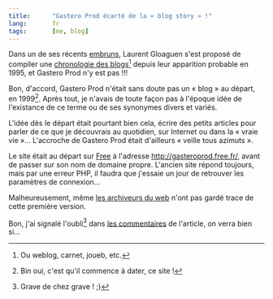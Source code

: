 ```yaml
---
title:      "Gastero Prod écarté de la « blog story » !"
lang:       fr
tags:       [me, blog]
---
```


Dans un de ses récents [embruns](http://embruns.net/), Laurent Gloaguen s'est proposé de compiler une [chronologie des blogs](http://embruns.net/blogosphere/001306.html)[^c1] depuis leur apparition probable en 1995, et Gastero Prod n'y est pas !!!

[^c1]: Ou weblog, carnet, joueb, etc.

Bon, d'accord, Gastero Prod n'était sans doute pas un « blog » au départ, en 1999[^t1]. Après tout, je n'avais de toute façon pas à l'époque idée de l'existance de ce terme ou de ses synonymes divers et variés.

L'idée dès le départ était pourtant bien cela, écrire des petits articles pour parler de ce que je découvrais au quotidien, sur Internet ou dans la « vraie vie »… L'accroche de Gastero Prod était d'ailleurs « veille tous azimuts ».

Le site était au départ sur [Free](http://www.free.fr/) à l'adresse <http://gasteroprod.free.fr/>, avant de passer sur son nom de domaine propre. L'ancien site répond toujours, mais par une erreur PHP, il faudra que j'essaie un jour de retrouver les paramètres de connexion…

Malheureusement, même [les archiveurs du web](http://archive.org/) n'ont pas gardé trace de cette première version.

Bon, j'ai signalé l'oubli[^t2] dans [les commentaires](http://embruns.net/carnet/blogosphere/petite-histoire-blogosphere.html#c925) de l'article, on verra bien si…


[^t1]: Bin oui, c'est qu'il commence à dater, ce site !

[^t2]: Grave de chez grave ! ;)
